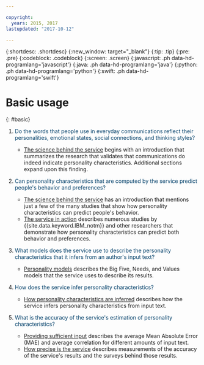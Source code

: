 ```yaml
---

copyright:
  years: 2015, 2017
lastupdated: "2017-10-12"

---
```


{:shortdesc: .shortdesc}
{:new_window: target="_blank"}
{:tip: .tip}
{:pre: .pre}
{:codeblock: .codeblock}
{:screen: .screen}
{:javascript: .ph data-hd-programlang='javascript'}
{:java: .ph data-hd-programlang='java'}
{:python: .ph data-hd-programlang='python'}
{:swift: .ph data-hd-programlang='swift'}

# Basic usage
{: #basic}

1.  <span style="color:#003F69">Do the words that people use in everyday communications reflect their personalities, emotional states, social connections, and thinking styles?</span>

    -   [The science behind the service](/docs/services/personality-insights/science.html#science) begins with an introduction that summarizes the research that validates that communications do indeed indicate personality characteristics. Additional sections expand upon this finding.

1.  <span style="color:#003F69">Can personality characteristics that are computed by the service predict people's behavior and preferences?</span>

    -   [The science behind the service](/docs/services/personality-insights/science.html#science) has an introduction that mentions just a few of the many studies that show how personality characteristics can predict people's behavior.
    -   [The service in action](/docs/services/personality-insights/applied.html#applied) describes numerous studies by {{site.data.keyword.IBM_notm}} and other researchers that demonstrate how personality characteristics can predict both behavior and preferences.

1.  <span style="color:#003F69">What models does the service use to describe the personality characteristics that it infers from an author's input text?</span>

    -   [Personality models](/docs/services/personality-insights/models.html) describes the Big Five, Needs, and Values models that the service uses to describe its results.

1.  <span style="color:#003F69">How does the service infer personality characteristics?</span>

    -   [How personality characteristics are inferred](/docs/services/personality-insights/science.html#researchInfer) describes how the service infers personality characteristics from input text.

1.  <span style="color:#003F69">What is the accuracy of the service's estimation of personality characteristics?</span>

    -   [Providing sufficient input](/docs/services/personality-insights/input.html#sufficient) describes the average Mean Absolute Error (MAE) and average correlation for different amounts of input text.
    -   [How precise is the service](/docs/services/personality-insights/science.html#researchPrecise) describes measurements of the accuracy of the service's results and the surveys behind those results.
